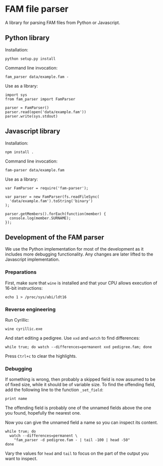 # FAM file parser

A library for parsing FAM files from Python or Javascript.


## Python library

Installation:

    python setup.py install

Command line invocation:

    fam_parser data/example.fam -

Use as a library:

    import sys
    from fam_parser import FamParser

    parser = FamParser()
    parser.read(open('data/example.fam'))
    parser.write(sys.stdout)


## Javascript library

Installation:

    npm install .

Command line invocation:

    fam-parser data/example.fam

Use as a library:

    var FamParser = require('fam-parser');

    var parser = new FamParser(fs.readFileSync(
      'data/example.fam').toString('binary')
    );

    parser.getMembers().forEach(function(member) {
      console.log(member.SURNAME);
    });


## Development of the FAM parser

We use the Python implementation for most of the development as it includes
more debugging functionality. Any changes are later lifted to the Javascript
implementation.

### Preparations
First, make sure that `wine` is installed and that your CPU allows execution of
16-bit instructions:

    echo 1 > /proc/sys/abi/ldt16

### Reverse engineering
Run Cyrillic:

    wine cyrillic.exe

And start editing a pedigree. Use `xxd` and `watch` to find differences:

    while true; do watch --differences=permanent xxd pedigree.fam; done

Press `Ctrl+c` to clear the highlights.

### Debugging
If something is wrong, then probably a skipped field is now assumed to be of
fixed size, while it should be of variable size. To find the offending field,
add the following line to the function `_set_field`:

    print name

The offending field is probably one of the unnamed fields above the one you
found, hopefully the nearest one.

Now you can give the unnamed field a name so you can inspect its content.

    while true; do
      watch --differences=permanent \
        "fam_parser -d pedigree.fam - | tail -100 | head -50"
    done

Vary the values for `head` and `tail` to focus on the part of the output you
want to inspect.
